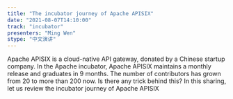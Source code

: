 ```yaml
---
title: "The incubator journey of Apache APISIX"
date: "2021-08-07T14:10:00" 
track: "incubator"
presenters: "Ming Wen"
stype: "中文演讲"
---
```

Apache APISIX is a cloud-native API gateway, donated by a Chinese startup company. In the Apache incubator, Apache APISIX maintains a monthly release and graduates in 9 months. The number of contributors has grown from 20 to more than 200 now. Is there any trick behind this? In this sharing, let us review the incubator journey of Apache APISIX